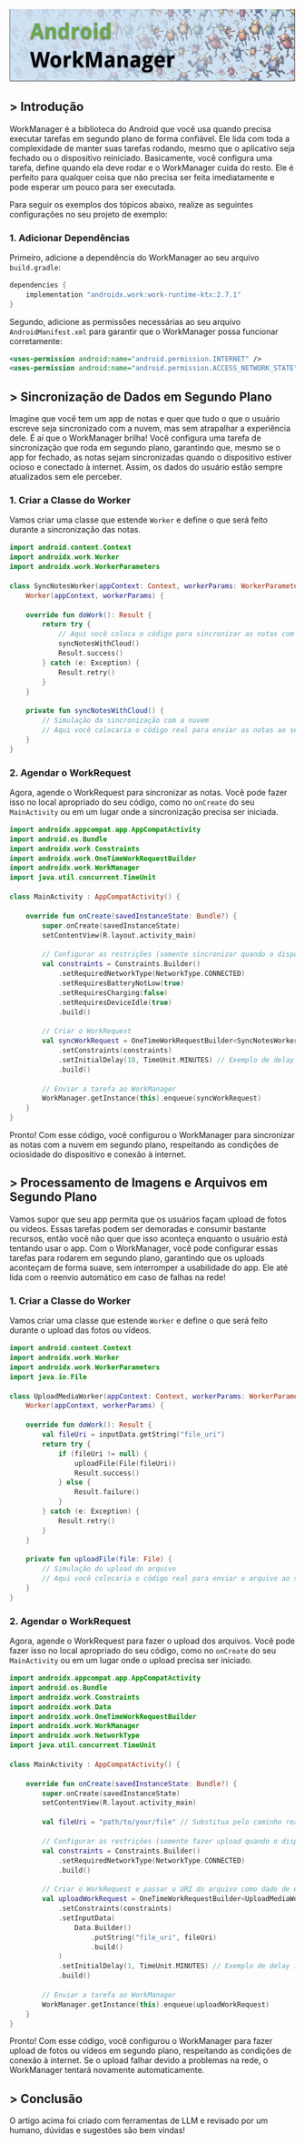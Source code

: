 ![img](./img/composite_cover.png)
## > Introdução

WorkManager é a biblioteca do Android que você usa quando precisa executar tarefas em segundo plano de forma confiável. Ele lida com toda a complexidade de manter suas tarefas rodando, mesmo que o aplicativo seja fechado ou o dispositivo reiniciado. Basicamente, você configura uma tarefa, define quando ela deve rodar e o WorkManager cuida do resto. Ele é perfeito para qualquer coisa que não precisa ser feita imediatamente e pode esperar um pouco para ser executada.

Para seguir os exemplos dos tópicos abaixo, realize as seguintes configurações no seu projeto de exemplo:

### 1. Adicionar Dependências

Primeiro, adicione a dependência do WorkManager ao seu arquivo `build.gradle`:

```groovy
dependencies {
    implementation "androidx.work:work-runtime-ktx:2.7.1"
}
```

Segundo, adicione as permissões necessárias ao seu arquivo `AndroidManifest.xml` para garantir que o WorkManager possa funcionar corretamente:

```xml
<uses-permission android:name="android.permission.INTERNET" />
<uses-permission android:name="android.permission.ACCESS_NETWORK_STATE" />
```

## > Sincronização de Dados em Segundo Plano

Imagine que você tem um app de notas e quer que tudo o que o usuário escreve seja sincronizado com a nuvem, mas sem atrapalhar a experiência dele. É aí que o WorkManager brilha! Você configura uma tarefa de sincronização que roda em segundo plano, garantindo que, mesmo se o app for fechado, as notas sejam sincronizadas quando o dispositivo estiver ocioso e conectado à internet. Assim, os dados do usuário estão sempre atualizados sem ele perceber.


### 1. Criar a Classe do Worker

Vamos criar uma classe que estende `Worker` e define o que será feito durante a sincronização das notas.

```kotlin
import android.content.Context
import androidx.work.Worker
import androidx.work.WorkerParameters

class SyncNotesWorker(appContext: Context, workerParams: WorkerParameters):
    Worker(appContext, workerParams) {

    override fun doWork(): Result {
        return try {
            // Aqui você coloca o código para sincronizar as notas com a nuvem
            syncNotesWithCloud()
            Result.success()
        } catch (e: Exception) {
            Result.retry()
        }
    }

    private fun syncNotesWithCloud() {
        // Simulação da sincronização com a nuvem
        // Aqui você colocaria o código real para enviar as notas ao servidor
    }
}
```

### 2. Agendar o WorkRequest

Agora, agende o WorkRequest para sincronizar as notas. Você pode fazer isso no local apropriado do seu código, como no `onCreate` do seu `MainActivity` ou em um lugar onde a sincronização precisa ser iniciada.

```kotlin
import androidx.appcompat.app.AppCompatActivity
import android.os.Bundle
import androidx.work.Constraints
import androidx.work.OneTimeWorkRequestBuilder
import androidx.work.WorkManager
import java.util.concurrent.TimeUnit

class MainActivity : AppCompatActivity() {

    override fun onCreate(savedInstanceState: Bundle?) {
        super.onCreate(savedInstanceState)
        setContentView(R.layout.activity_main)

        // Configurar as restrições (somente sincronizar quando o dispositivo estiver ocioso e conectado à internet)
        val constraints = Constraints.Builder()
            .setRequiredNetworkType(NetworkType.CONNECTED)
            .setRequiresBatteryNotLow(true)
            .setRequiresCharging(false)
            .setRequiresDeviceIdle(true)
            .build()

        // Criar o WorkRequest
        val syncWorkRequest = OneTimeWorkRequestBuilder<SyncNotesWorker>()
            .setConstraints(constraints)
            .setInitialDelay(10, TimeUnit.MINUTES) // Exemplo de delay inicial
            .build()

        // Enviar a tarefa ao WorkManager
        WorkManager.getInstance(this).enqueue(syncWorkRequest)
    }
}
```

Pronto! Com esse código, você configurou o WorkManager para sincronizar as notas com a nuvem em segundo plano, respeitando as condições de ociosidade do dispositivo e conexão à internet.

## > Processamento de Imagens e Arquivos em Segundo Plano

Vamos supor que seu app permita que os usuários façam upload de fotos ou vídeos. Essas tarefas podem ser demoradas e consumir bastante recursos, então você não quer que isso aconteça enquanto o usuário está tentando usar o app. Com o WorkManager, você pode configurar essas tarefas para rodarem em segundo plano, garantindo que os uploads aconteçam de forma suave, sem interromper a usabilidade do app. Ele até lida com o reenvio automático em caso de falhas na rede!

### 1. Criar a Classe do Worker

Vamos criar uma classe que estende `Worker` e define o que será feito durante o upload das fotos ou vídeos.

```kotlin
import android.content.Context
import androidx.work.Worker
import androidx.work.WorkerParameters
import java.io.File

class UploadMediaWorker(appContext: Context, workerParams: WorkerParameters):
    Worker(appContext, workerParams) {

    override fun doWork(): Result {
        val fileUri = inputData.getString("file_uri")
        return try {
            if (fileUri != null) {
                uploadFile(File(fileUri))
                Result.success()
            } else {
                Result.failure()
            }
        } catch (e: Exception) {
            Result.retry()
        }
    }

    private fun uploadFile(file: File) {
        // Simulação do upload do arquivo
        // Aqui você colocaria o código real para enviar o arquivo ao servidor
    }
}
```

### 2. Agendar o WorkRequest

Agora, agende o WorkRequest para fazer o upload dos arquivos. Você pode fazer isso no local apropriado do seu código, como no `onCreate` do seu `MainActivity` ou em um lugar onde o upload precisa ser iniciado.

```kotlin
import androidx.appcompat.app.AppCompatActivity
import android.os.Bundle
import androidx.work.Constraints
import androidx.work.Data
import androidx.work.OneTimeWorkRequestBuilder
import androidx.work.WorkManager
import androidx.work.NetworkType
import java.util.concurrent.TimeUnit

class MainActivity : AppCompatActivity() {

    override fun onCreate(savedInstanceState: Bundle?) {
        super.onCreate(savedInstanceState)
        setContentView(R.layout.activity_main)

        val fileUri = "path/to/your/file" // Substitua pelo caminho real do arquivo

        // Configurar as restrições (somente fazer upload quando o dispositivo estiver conectado à internet)
        val constraints = Constraints.Builder()
            .setRequiredNetworkType(NetworkType.CONNECTED)
            .build()

        // Criar o WorkRequest e passar o URI do arquivo como dado de entrada
        val uploadWorkRequest = OneTimeWorkRequestBuilder<UploadMediaWorker>()
            .setConstraints(constraints)
            .setInputData(
                Data.Builder()
                    .putString("file_uri", fileUri)
                    .build()
            )
            .setInitialDelay(1, TimeUnit.MINUTES) // Exemplo de delay inicial
            .build()

        // Enviar a tarefa ao WorkManager
        WorkManager.getInstance(this).enqueue(uploadWorkRequest)
    }
}
```

Pronto! Com esse código, você configurou o WorkManager para fazer upload de fotos ou vídeos em segundo plano, respeitando as condições de conexão à internet. Se o upload falhar devido a problemas na rede, o WorkManager tentará novamente automaticamente.

## > Conclusão

O artigo acima foi criado com ferramentas de LLM e revisado por um humano, dúvidas e sugestões são bem vindas!
